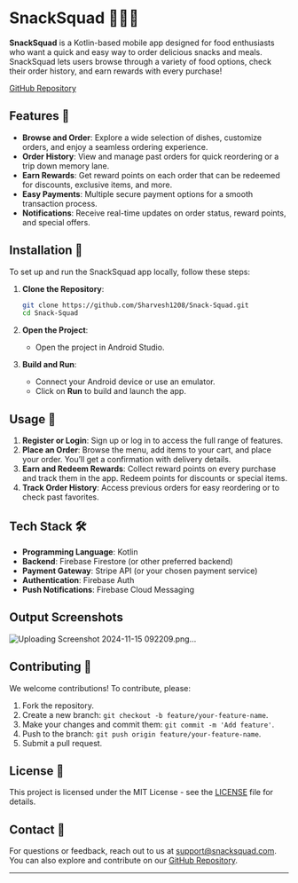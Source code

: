 # SnackSquad 🍕🍔🍟

**SnackSquad** is a Kotlin-based mobile app designed for food enthusiasts who want a quick and easy way to order delicious snacks and meals. SnackSquad lets users browse through a variety of food options, check their order history, and earn rewards with every purchase!

[GitHub Repository](https://github.com/Sharvesh1208/Snack-Squad)

## Features 🚀

- **Browse and Order**: Explore a wide selection of dishes, customize orders, and enjoy a seamless ordering experience.
- **Order History**: View and manage past orders for quick reordering or a trip down memory lane.
- **Earn Rewards**: Get reward points on each order that can be redeemed for discounts, exclusive items, and more.
- **Easy Payments**: Multiple secure payment options for a smooth transaction process.
- **Notifications**: Receive real-time updates on order status, reward points, and special offers.

## Installation 📲

To set up and run the SnackSquad app locally, follow these steps:

1. **Clone the Repository**:
   ```bash
   git clone https://github.com/Sharvesh1208/Snack-Squad.git
   cd Snack-Squad
   ```

2. **Open the Project**:
   - Open the project in Android Studio.

3. **Build and Run**:
   - Connect your Android device or use an emulator.
   - Click on **Run** to build and launch the app.

## Usage 📖

1. **Register or Login**: Sign up or log in to access the full range of features.
2. **Place an Order**: Browse the menu, add items to your cart, and place your order. You’ll get a confirmation with delivery details.
3. **Earn and Redeem Rewards**: Collect reward points on every purchase and track them in the app. Redeem points for discounts or special items.
4. **Track Order History**: Access previous orders for easy reordering or to check past favorites.

## Tech Stack 🛠️

- **Programming Language**: Kotlin
- **Backend**: Firebase Firestore (or other preferred backend)
- **Payment Gateway**: Stripe API (or your chosen payment service)
- **Authentication**: Firebase Auth
- **Push Notifications**: Firebase Cloud Messaging

## Output Screenshots
![Uploading Screenshot 2024-11-15 092209.png…]()


## Contributing 🤝

We welcome contributions! To contribute, please:

1. Fork the repository.
2. Create a new branch: `git checkout -b feature/your-feature-name`.
3. Make your changes and commit them: `git commit -m 'Add feature'`.
4. Push to the branch: `git push origin feature/your-feature-name`.
5. Submit a pull request.

## License 📄

This project is licensed under the MIT License - see the [LICENSE](LICENSE) file for details.

## Contact 📧

For questions or feedback, reach out to us at [support@snacksquad.com](mailto:sharveshraj2004.com). You can also explore and contribute on our [GitHub Repository](https://github.com/Sharvesh1208/Snack-Squad).

---

